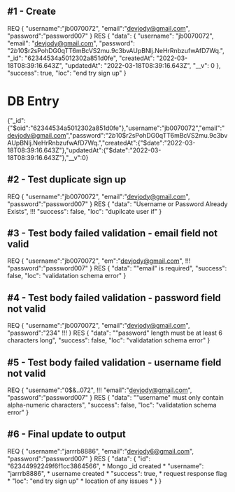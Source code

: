 ## #1 - Create
REQ
{
	"username":"jb0070072",
	"email":"devjody@gmail.com",
	"password":"password007"
}
RES
{
	"data": {
		"username": "jb0070072",
		"email": "devjody@gmail.com",
		"password": "$2b$10$r2sPohDG0qTT6mBcVS2mu.9c3bvAUpBNlj.NeHrRnbzufwAfD7Wq.",
		"_id": "62344534a5012302a851d0fe",
		"createdAt": "2022-03-18T08:39:16.643Z",
		"updatedAt": "2022-03-18T08:39:16.643Z",
		"__v": 0
	},
	"success": true,
	"loc": "end try sign up"
}
# DB Entry
{"_id":{"$oid":"62344534a5012302a851d0fe"},"username":"jb0070072","email":"devjody@gmail.com","password":"$2b$10$r2sPohDG0qTT6mBcVS2mu.9c3bvAUpBNlj.NeHrRnbzufwAfD7Wq.","createdAt":{"$date":"2022-03-18T08:39:16.643Z"},"updatedAt":{"$date":"2022-03-18T08:39:16.643Z"},"__v":0}

## #2 - Test duplicate sign up
REQ
{
	"username":"jb0070072",
	"email":"devjody@gmail.com",
	"password":"password007"
}
RES
{
	"data": "Username or Password Already Exists", !!!
	"success": false,
	"loc": "dupilcate user if"
}

## #3 - Test body failed validation - email field not valid
REQ
{
	"username":"jb0070072",
	"em":"devjody@gmail.com", !!!
	"password":"password007"
}
RES
{
	"data": "\"email\" is required",
	"success": false,
	"loc": "validatation schema error"
}
## #4 - Test body failed validation - password field not valid
REQ
{
	"username":"jb0070072",
	"email":"devjody@gmail.com",
	"password":"234" !!!
}
RES
{
	"data": "\"password\" length must be at least 6 characters long",
	"success": false,
	"loc": "validatation schema error"
}
## #5 - Test body failed validation - username field not valid
REQ
{
	"username":"0$&..072", !!!
	"email":"devjody@gmail.com",
	"password":"password007"
}
RES
{
	"data": "\"username\" must only contain alpha-numeric characters",
	"success": false,
	"loc": "validatation schema error"
}
## #6 - Final update to output
REQ
{
	"username":"jarrrb8886",
	"email":"devjody6@gmail.com",
	"password":"password007"
}
RES
{
	"data": {
		"id": "62344992249f6f1cc3864566",  * Mongo _id created *
		"username": "jarrrb8886", * username created *
		"success": true, * request response flag *
		"loc": "end try sign up" * location of any issues *
	}
}